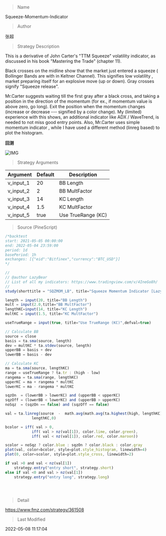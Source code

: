 
> Name

Squeeze-Momentum-Indicator

> Author

张超

> Strategy Description

This is a derivative of John Carter's "TTM Squeeze" volatility indicator, as discussed in his book "Mastering the Trade" (chapter 11).

Black crosses on the midline show that the market just entered a squeeze ( Bollinger Bands are with in Keltner Channel). This signifies low volatility , market preparing itself for an explosive move (up or down). Gray crosses signify "Squeeze release".

Mr.Carter suggests waiting till the first gray after a black cross, and taking a position in the direction of the momentum (for ex., if momentum value is above zero, go long). Exit the position when the momentum changes (increase or decrease --- signified by a color change). My (limited) experience with this shows, an additional indicator like ADX / WaveTrend, is needed to not miss good entry points. Also, Mr.Carter uses simple momentum indicator , while I have used a different method (linreg based) to plot the histogram.

**回测**

 ![IMG](https://www.fmz.com/upload/asset/c21966c53f5a293a81.png) 

> Strategy Arguments



|Argument|Default|Description|
|----|----|----|
|v_input_1|20|BB Length|
|v_input_2|2|BB MultFactor|
|v_input_3|14|KC Length|
|v_input_4|1.5|KC MultFactor|
|v_input_5|true|Use TrueRange (KC)|


> Source (PineScript)

``` javascript
/*backtest
start: 2021-05-05 00:00:00
end: 2022-05-04 23:59:00
period: 1d
basePeriod: 1h
exchanges: [{"eid":"Bitfinex","currency":"BTC_USD"}]
*/

//
// @author LazyBear 
// List of all my indicators: https://www.tradingview.com/v/4IneGo8h/
//
study(shorttitle = "SQZMOM_LB", title="Squeeze Momentum Indicator [LazyBear]", overlay=false)

length = input(20, title="BB Length")
mult = input(2.0,title="BB MultFactor")
lengthKC=input(14, title="KC Length")
multKC = input(1.5, title="KC MultFactor")

useTrueRange = input(true, title="Use TrueRange (KC)",defval=true)

// Calculate BB
source = close
basis = ta.sma(source, length)
dev = multKC * ta.stdev(source, length)
upperBB = basis + dev
lowerBB = basis - dev

// Calculate KC
ma = ta.sma(source, lengthKC)
range = useTrueRange ? ta.tr : (high - low)
rangema = ta.sma(range, lengthKC)
upperKC = ma + rangema * multKC
lowerKC = ma - rangema * multKC

sqzOn  = (lowerBB > lowerKC) and (upperBB < upperKC)
sqzOff = (lowerBB < lowerKC) and (upperBB > upperKC)
noSqz  = (sqzOn == false) and (sqzOff == false)

val = ta.linreg(source  -  math.avg(math.avg(ta.highest(high, lengthKC), ta.lowest(low, lengthKC)),ta.sma(close,lengthKC)), 
            lengthKC,0)

bcolor = iff( val > 0, 
            iff( val > nz(val[1]), color.lime, color.green),
            iff( val < nz(val[1]), color.red, color.maroon))

scolor = noSqz ? color.blue : sqzOn ? color.black : color.gray 
plot(val, color=bcolor, style=plot.style_histogram, linewidth=4)
plot(0, color=scolor, style=plot.style_cross, linewidth=2)

if val >0 and val < nz(val[1])
    strategy.entry("entry short", strategy.short)
else if val <0 and val > nz(val[1]) 
    strategy.entry("entry long", strategy.long) 
       
    
    
```

> Detail

https://www.fmz.com/strategy/361508

> Last Modified

2022-05-08 11:17:04
